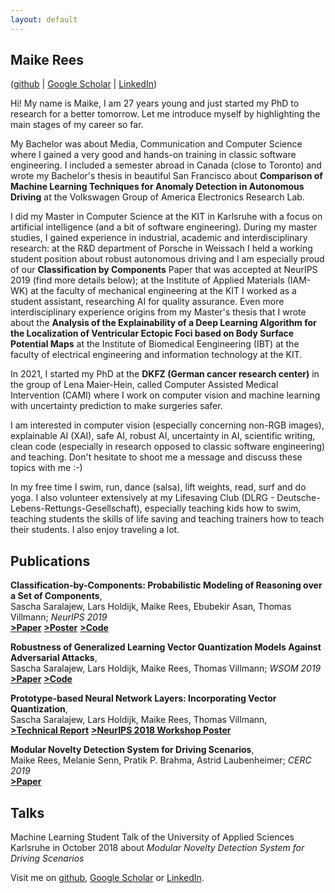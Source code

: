 ```yaml
---
layout: default
---
```


## Maike Rees
([github](https://github.com/maikefer) | [Google Scholar](https://scholar.google.de/citations?user=7ervD1UAAAAJ&hl=de&oi=ao) | [LinkedIn](https://www.linkedin.com/in/maike-rees-8b6103150))

Hi! 
My name is Maike, I am 27 years young and just started my PhD to research for a better tomorrow. Let me introduce myself by highlighting the main stages of my career so far. 

My Bachelor was about Media, Communication and Computer Science where I gained a very good and hands-on training in classic software engineering. I included a semester abroad in Canada (close to Toronto) and wrote my Bachelor's thesis in beautiful San Francisco about **Comparison of Machine Learning Techniques for Anomaly Detection in Autonomous Driving** at the Volkswagen Group of America Electronics Research Lab.

I did my Master in Computer Science at the KIT in Karlsruhe with a focus on artificial intelligence (and a bit of software engineering). During my master studies, I gained experience in industrial, academic and interdisciplinary research: at the R&D department of Porsche in Weissach I held a working student position about robust autonomous driving and I am especially proud of our **Classification by Components** Paper that was accepted at NeurIPS 2019 (find more details below); at the Institute of Applied Materials (IAM-WK) at the faculty of mechanical engineering at the KIT I worked as a student assistant, researching AI for quality assurance. Even more interdisciplinary experience origins from my Master's thesis that I wrote about the **Analysis of the Explainability of a Deep Learning Algorithm for the Localization of Ventricular Ectopic Foci based on Body Surface Potential Maps** at the Institute of Biomedical Eengineering (IBT) at the faculty of electrical engineering and information technology at the KIT.

In 2021, I started my PhD at the **DKFZ (German cancer research center)** in the group of Lena Maier-Hein, called Computer Assisted Medical Intervention (CAMI) where I work on computer vision and machine learning with uncertainty prediction to make surgeries safer. 

I am interested in computer vision (especially concerning non-RGB images), explainable AI (XAI), safe AI, robust AI, uncertainty in AI, scientific writing, clean code (especially in research opposed to classic software engineering) and teaching. Don't hesitate to shoot me a message and discuss these topics with me :-)

In my free time I swim, run, dance (salsa), lift weights, read, surf and do yoga. I also volunteer extensively at my Lifesaving Club (DLRG - Deutsche-Lebens-Rettungs-Gesellschaft), especially teaching kids how to swim, teaching students the skills of life saving and teaching trainers how to teach their students. I also enjoy traveling a lot.

## Publications
**Classification-by-Components: Probabilistic Modeling of Reasoning over a Set of Components**,<br/>
Sascha Saralajew, Lars Holdijk, Maike Rees, Ebubekir Asan, Thomas Villmann; _NeurIPS 2019_ <br/>
[**>Paper**](https://papers.nips.cc/paper/8546-classification-by-components-probabilistic-modeling-of-reasoning-over-a-set-of-components.pdf)     [**>Poster**](https://www.dropbox.com/sh/f2o34nc1fvbczeu/AACyv1nnGKtJegBeZhWi949za?dl=0&preview=Poster+-+Classification+By+Components.pdf)   [**>Code**](https://github.com/saralajew/cbc_networks)


**Robustness of Generalized Learning Vector Quantization Models Against Adversarial Attacks**,<br/>
Sascha Saralajew, Lars Holdijk, Maike Rees, Thomas Villmann; _WSOM 2019_ <br/>
[**>Paper**](https://arxiv.org/pdf/1902.00577.pdf)    [**>Code**](https://github.com/LarsHoldijk/robust_LVQ_models)


**Prototype-based Neural Network Layers: Incorporating Vector Quantization**, <br/>
Sascha Saralajew, Lars Holdijk, Maike Rees, Thomas Villmann, <br/>
[**>Technical Report**](https://arxiv.org/abs/1812.01214)  [**>NeurIPS 2018 Workshop Poster**](https://github.com/maikefer/maikefer.github.io/blob/master/ressources/2018poster.pdf)


**Modular Novelty Detection System for Driving Scenarios**, <br/>
Maike Rees, Melanie Senn, Pratik P. Brahma, Astrid Laubenheimer; _CERC 2019_ <br/>
[**>Paper**](http://ceur-ws.org/Vol-2348/short04.pdf)

## Talks
Machine Learning Student Talk of the University of Applied Sciences Karlsruhe in October 2018 about _Modular Novelty Detection System for Driving Scenarios_



Visit me on [github](https://github.com/maikefer), [Google Scholar](https://scholar.google.de/citations?user=7ervD1UAAAAJ&hl=de&oi=ao)  or [LinkedIn](https://www.linkedin.com/in/maike-rees-8b6103150).

